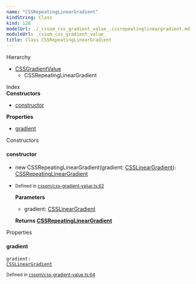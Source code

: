 ```yaml
---
name: "CSSRepeatingLinearGradient"
kindString: Class
kind: 128
modelUrl: ./_cssom_css_gradient_value_.cssrepeatinglineargradient.md
moduleUrl: _cssom_css_gradient_value_
title: Class CSSRepeatingLinearGradient
---
```



<section class="pt-2 tsd-panel tsd-hierarchy">
<div class="lead">Hierarchy</div>
<ul class="pl-3 tsd-hierarchy list-style-initial">
<li>
<a href="../_cssom_css_gradient_value_.cssgradientvalue/" class="tsd-signature-type">CSSGradientValue</a>
<ul class="pl-3 tsd-hierarchy list-style-initial">
<li>
<span class="target">CSSRepeatingLinearGradient</span>

</li>
</ul>
</li>
</ul>

</section>





<section >
<div class="lead pb-2">Index</div>
<section class="tsd-panel tsd-index-panel">
<div class="tsd-index-content">
<section class="tsd-index-section ">
<strong>Constructors</strong>
<ul>
<li class="tsd-kind-constructor tsd-parent-kind-class"><a href="../_cssom_css_gradient_value_.cssrepeatinglineargradient/#constructor" class="tsd-kind-icon">constructor</a></li>
</ul>
</section>
<section class="tsd-index-section ">
<strong>Properties</strong>
<ul>
<li class="tsd-kind-property tsd-parent-kind-class"><a href="../_cssom_css_gradient_value_.cssrepeatinglineargradient/#gradient" class="tsd-kind-icon">gradient</a></li>
</ul>
</section>
</div>
</section>
</section>
<section>
<div class="lead">Constructors</div>
<section class="pb-4 pt-2 tsd-kind-constructor tsd-parent-kind-class">
<div class="d-flex flex-row">

<h4 id="constructor">constructor</h4>
</div>

<ul class="tsd-signatures tsd-kind-constructor tsd-parent-kind-class">
<li class="tsd-signature tsd-kind-icon">new CSSRepeating<wbr>Linear<wbr>Gradient<span class="tsd-signature-symbol">(</span>gradient<span class="tsd-signature-symbol">: </span><a href="../_cssom_css_gradient_value_.csslineargradient/" class="tsd-signature-type">CSSLinearGradient</a><span class="tsd-signature-symbol">)</span><span class="tsd-signature-symbol">: </span><a href="../_cssom_css_gradient_value_.cssrepeatinglineargradient/" class="tsd-signature-type">CSSRepeatingLinearGradient</a></li>
</ul>

<ul class="tsd-descriptions">
<li class="tsd-description">
<aside class="tsd-sources pb-2">
<div class="d-flex flex-column">
<small class="text-muted">Defined in <a href="https://github.com/umbopepato/visua/blob/6f68f03/src/cssom/css-gradient-value.ts#L62">cssom/css-gradient-value.ts:62</a></small>
</div>
</aside>


<strong>Parameters</strong>
<ul class="pl-3 pb-2 list-style-initial">
<li>
<div class="h6 mb-0">gradient: <a href="../_cssom_css_gradient_value_.csslineargradient/" class="tsd-signature-type">CSSLinearGradient</a></div>


</li>
</ul>

<strong>Returns <a href="../_cssom_css_gradient_value_.cssrepeatinglineargradient/" class="tsd-signature-type">CSSRepeatingLinearGradient</a></strong>


</li>
</ul>

</section>
</section>
<section>
<div class="lead">Properties</div>
<section class="pb-4 pt-2 tsd-kind-property tsd-parent-kind-class">
<div class="d-flex flex-row">

<h4 id="gradient">gradient</h4>
</div>

<code class="tsd-signature tsd-kind-icon">gradient<span class="tsd-signature-symbol">:</span> <a href="../_cssom_css_gradient_value_.csslineargradient/" class="tsd-signature-type">CSSLinearGradient</a></code>

<aside class="tsd-sources pb-2">
<div class="d-flex flex-column">
<small class="text-muted">Defined in <a href="https://github.com/umbopepato/visua/blob/6f68f03/src/cssom/css-gradient-value.ts#L64">cssom/css-gradient-value.ts:64</a></small>
</div>
</aside>




</section>
</section>
